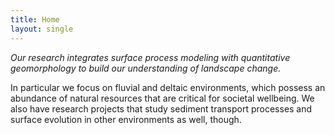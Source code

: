 ```yaml
---
title: Home
layout: single
---
```


*Our research integrates surface process modeling with quantitative geomorphology to build our understanding of landscape change.*

In particular we focus on fluvial and deltaic environments, which possess an abundance of natural resources that are critical for societal wellbeing. 
We also have research projects that study sediment transport processes and surface evolution in other environments as well, though. 
